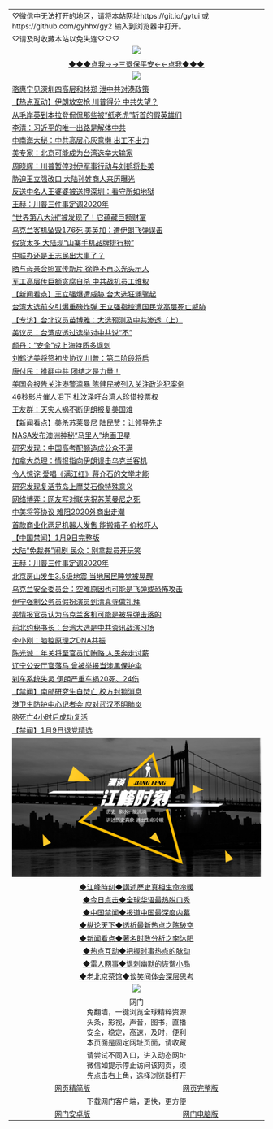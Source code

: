  <table>
<tr>
<td colspan="2" align=left>
♡微信中无法打开的地区，请将本站网址https://git.io/gytui 或 https://github.com/gyhhx/gy2 输入到浏览器中打开。 
 </td>
</tr>
 <tr>
 <td colspan="2" align=left>
♡请及时收藏本站以免失连♡♡♡
</td>
 </tr>
  <tr>
    <td colspan="2" align=center><img src="https://github.com/gyhhx/image-upload/blob/master/3t.jpg"></td>
 </tr>
 <tr><td colspan="2" align="center"><a href="https://xball.casa/oo.aspx?name=ogQuit&key=eqxowaguscvmxdgc&from=gy">◆◆◆点我→→三退保平安←←点我◆◆◆</a></td></tr>
  <tr>
    <td colspan="2" align=center><img src="https://cdn.jsdelivr.net/gh/gyoupiodf/im1/%E7%BD%91%E9%97%A8%E6%96%B0%E9%97%BB1.jpg"></td>
 </tr>
<tr><td colspan="2" align="left"><a href="https://xball.casa/oo.aspx?name=c1116066&key=eqxowaguscvmxdgc&from=gy">骆惠宁见深圳四高层和林郑 泄中共对港政策</a></td></tr>
<tr><td colspan="2" align="left"><a href="https://xball.casa/oo.aspx?name=c1116080&key=eqxowaguscvmxdgc&from=gy">【热点互动】伊朗放空枪 川普得分 中共失望？</a></td></tr>
<tr><td colspan="2" align="left"><a href="https://xball.casa/oo.aspx?name=c1116071&key=eqxowaguscvmxdgc&from=gy">从毛岸英到本拉登侃侃那些被“纸老虎”斩首的假英雄们</a></td></tr>
<tr><td colspan="2" align="left"><a href="https://xball.casa/oo.aspx?name=c1116118&key=eqxowaguscvmxdgc&from=gy">李清：习近平的唯一出路是解体中共</a></td></tr>
<tr><td colspan="2" align="left"><a href="https://xball.casa/oo.aspx?name=c1116115&key=eqxowaguscvmxdgc&from=gy">中南海大秘：中共高层心灰意懒 出工不出力</a></td></tr>
<tr><td colspan="2" align="left"><a href="https://xball.casa/oo.aspx?name=c1116045&key=eqxowaguscvmxdgc&from=gy">美专家：北京可能成为台湾选举大输家</a></td></tr>
<tr><td colspan="2" align="left"><a href="https://xball.casa/oo.aspx?name=c1116083&key=eqxowaguscvmxdgc&from=gy">周晓辉：川普暂停对伊军事行动与刘鹤将赴美</a></td></tr>
<tr><td colspan="2" align="left"><a href="https://xball.casa/oo.aspx?name=c1116119&key=eqxowaguscvmxdgc&from=gy">胁迫王立强改口 大陆孙姓商人来历曝光</a></td></tr>
<tr><td colspan="2" align="left"><a href="https://xball.casa/oo.aspx?name=c1116074&key=eqxowaguscvmxdgc&from=gy">反送中名人王婆婆被送押深圳：看守所如地狱</a></td></tr>
<tr><td colspan="2" align="left"><a href="https://xball.casa/oo.aspx?name=c1116057&key=eqxowaguscvmxdgc&from=gy">王赫：川普三件事定调2020年</a></td></tr>
<tr><td colspan="2" align="left"><a href="https://xball.casa/oo.aspx?name=c1116101&key=eqxowaguscvmxdgc&from=gy">“世界第八大洲”被发现了！它蕴藏巨额财富</a></td></tr>
<tr><td colspan="2" align="left"><a href="https://xball.casa/oo.aspx?name=c1116132&key=eqxowaguscvmxdgc&from=gy">乌克兰客机坠毁176死 美英加：遭伊朗飞弹误击</a></td></tr>
<tr><td colspan="2" align="left"><a href="https://xball.casa/oo.aspx?name=c1116117&key=eqxowaguscvmxdgc&from=gy">假货太多 大陆现“山寨手机品牌排行榜”</a></td></tr>
<tr><td colspan="2" align="left"><a href="https://xball.casa/oo.aspx?name=c1116137&key=eqxowaguscvmxdgc&from=gy">中联办还是王志民出大事了？</a></td></tr>
<tr><td colspan="2" align="left"><a href="https://xball.casa/oo.aspx?name=c1116110&key=eqxowaguscvmxdgc&from=gy">晒与母亲合照宣传新片 徐峥不再以光头示人</a></td></tr>
<tr><td colspan="2" align="left"><a href="https://xball.casa/oo.aspx?name=c1116055&key=eqxowaguscvmxdgc&from=gy">军工高层传巨额贪腐自杀 中共战机员工维权</a></td></tr>
<tr><td colspan="2" align="left"><a href="https://xball.casa/oo.aspx?name=c1116073&key=eqxowaguscvmxdgc&from=gy">【新闻看点】王立强爆遭威胁 台大选狂澜骤起</a></td></tr>
<tr><td colspan="2" align="left"><a href="https://xball.casa/oo.aspx?name=c1116130&key=eqxowaguscvmxdgc&from=gy">台湾大选前夕引爆重磅炸弹 王立强指控遭国民党高层死亡威胁</a></td></tr>
<tr><td colspan="2" align="left"><a href="https://xball.casa/oo.aspx?name=c1116081&key=eqxowaguscvmxdgc&from=gy">【专访】台北议员苗博雅：大选预测及中共渗透（上）</a></td></tr>
<tr><td colspan="2" align="left"><a href="https://xball.casa/oo.aspx?name=c1116082&key=eqxowaguscvmxdgc&from=gy">美议员：台湾应透过选举对中共说“不”</a></td></tr>
<tr><td colspan="2" align="left"><a href="https://xball.casa/oo.aspx?name=c1116067&key=eqxowaguscvmxdgc&from=gy">颜丹：“安全”成上海特质多讽刺</a></td></tr>
<tr><td colspan="2" align="left"><a href="https://xball.casa/oo.aspx?name=c1116079&key=eqxowaguscvmxdgc&from=gy">刘鹤访美将签初步协议 川普：第二阶段将启</a></td></tr>
<tr><td colspan="2" align="left"><a href="https://xball.casa/oo.aspx?name=c1116088&key=eqxowaguscvmxdgc&from=gy">唐付民：推翻中共 团结才是力量！</a></td></tr>
<tr><td colspan="2" align="left"><a href="https://xball.casa/oo.aspx?name=c1116106&key=eqxowaguscvmxdgc&from=gy">美国会报告关注港警滥暴 陈健民被列入关注政治犯案例</a></td></tr>
<tr><td colspan="2" align="left"><a href="https://xball.casa/oo.aspx?name=c1116109&key=eqxowaguscvmxdgc&from=gy">46秒影片催人泪下 杜汶泽吁台湾人珍惜投票权</a></td></tr>
<tr><td colspan="2" align="left"><a href="https://xball.casa/oo.aspx?name=c1116111&key=eqxowaguscvmxdgc&from=gy">王友群：天灾人祸不断伊朗报复美国难</a></td></tr>
<tr><td colspan="2" align="left"><a href="https://xball.casa/oo.aspx?name=c1116072&key=eqxowaguscvmxdgc&from=gy">【新闻看点】美杀苏莱曼尼 陆民赞：让领导先走</a></td></tr>
<tr><td colspan="2" align="left"><a href="https://xball.casa/oo.aspx?name=c1116104&key=eqxowaguscvmxdgc&from=gy">NASA发布澳洲神秘“马里人”地画卫星</a></td></tr>
<tr><td colspan="2" align="left"><a href="https://xball.casa/oo.aspx?name=c1116062&key=eqxowaguscvmxdgc&from=gy">研究发现：中国高考配额造成公众不满</a></td></tr>
<tr><td colspan="2" align="left"><a href="https://xball.casa/oo.aspx?name=c1116114&key=eqxowaguscvmxdgc&from=gy">加拿大总理：情报指向伊朗误击乌克兰客机</a></td></tr>
<tr><td colspan="2" align="left"><a href="https://xball.casa/oo.aspx?name=c1116131&key=eqxowaguscvmxdgc&from=gy">令人惊诧 爱唱《满江红》蒋介石的文学才能</a></td></tr>
<tr><td colspan="2" align="left"><a href="https://xball.casa/oo.aspx?name=c1116102&key=eqxowaguscvmxdgc&from=gy">研究发现复活节岛上摩艾石像特殊意义</a></td></tr>
<tr><td colspan="2" align="left"><a href="https://xball.casa/oo.aspx?name=c1116075&key=eqxowaguscvmxdgc&from=gy">网络博弈：网友写对联庆祝苏莱曼尼之死</a></td></tr>
<tr><td colspan="2" align="left"><a href="https://xball.casa/oo.aspx?name=c1116065&key=eqxowaguscvmxdgc&from=gy">中美将签协议 难阻2020外商出走潮</a></td></tr>
<tr><td colspan="2" align="left"><a href="https://xball.casa/oo.aspx?name=c1116105&key=eqxowaguscvmxdgc&from=gy">首款商业化两足机器人发售 能搬箱子 价格吓人</a></td></tr>
<tr><td colspan="2" align="left"><a href="https://xball.casa/oo.aspx?name=c1116134&key=eqxowaguscvmxdgc&from=gy">【中国禁闻】1月9日完整版</a></td></tr>
<tr><td colspan="2" align="left"><a href="https://xball.casa/oo.aspx?name=c1116108&key=eqxowaguscvmxdgc&from=gy">大陆“免裁券”闹剧 民众：别拿裁员开玩笑</a></td></tr>
<tr><td colspan="2" align="left"><a href="https://xball.casa/oo.aspx?name=c1116056&key=eqxowaguscvmxdgc&from=gy">王赫：川普三件事定调2020年</a></td></tr>
<tr><td colspan="2" align="left"><a href="https://xball.casa/oo.aspx?name=c1116051&key=eqxowaguscvmxdgc&from=gy">北京房山发生3.5级地震 当地居民睡觉被晃醒</a></td></tr>
<tr><td colspan="2" align="left"><a href="https://xball.casa/oo.aspx?name=c1116063&key=eqxowaguscvmxdgc&from=gy">乌克兰安全委员会：空难原因也可能是飞弹或恐怖攻击</a></td></tr>
<tr><td colspan="2" align="left"><a href="https://xball.casa/oo.aspx?name=c1116061&key=eqxowaguscvmxdgc&from=gy">伊宁强制公务员假扮演员到清真寺做礼拜</a></td></tr>
<tr><td colspan="2" align="left"><a href="https://xball.casa/oo.aspx?name=c1116070&key=eqxowaguscvmxdgc&from=gy">美情报官员认为乌克兰客机可能是被导弹击落的</a></td></tr>
<tr><td colspan="2" align="left"><a href="https://xball.casa/oo.aspx?name=c1116044&key=eqxowaguscvmxdgc&from=gy">前北约秘书长：台湾大选是中共资讯战演习场</a></td></tr>
<tr><td colspan="2" align="left"><a href="https://xball.casa/oo.aspx?name=c1116133&key=eqxowaguscvmxdgc&from=gy">李小刚：脑控原理之DNA共振</a></td></tr>
<tr><td colspan="2" align="left"><a href="https://xball.casa/oo.aspx?name=c1116090&key=eqxowaguscvmxdgc&from=gy">陈光诚：年关将至官员忙贿赂 人民奔走讨薪</a></td></tr>
<tr><td colspan="2" align="left"><a href="https://xball.casa/oo.aspx?name=c1116116&key=eqxowaguscvmxdgc&from=gy">辽宁公安厅官落马 曾被举报当涉黑保护伞</a></td></tr>
<tr><td colspan="2" align="left"><a href="https://xball.casa/oo.aspx?name=c1116069&key=eqxowaguscvmxdgc&from=gy">刹车系统失灵 伊朗严重车祸20死、24伤</a></td></tr>
<tr><td colspan="2" align="left"><a href="https://xball.casa/oo.aspx?name=c1116135&key=eqxowaguscvmxdgc&from=gy">【禁闻】南邮研究生自焚亡 校方封锁消息</a></td></tr>
<tr><td colspan="2" align="left"><a href="https://xball.casa/oo.aspx?name=c1116046&key=eqxowaguscvmxdgc&from=gy">港卫生防护中心记者会 应对武汉不明肺炎</a></td></tr>
<tr><td colspan="2" align="left"><a href="https://xball.casa/oo.aspx?name=c1116100&key=eqxowaguscvmxdgc&from=gy">脑死亡4小时后成功复活</a></td></tr>
<tr><td colspan="2" align="left"><a href="https://xball.casa/oo.aspx?name=c1116120&key=eqxowaguscvmxdgc&from=gy">【禁闻】1月9日退党精选</a></td></tr>

 <tr>
   <td colspan="2" align=center><img src="https://github.com/gyoupiodf/im1/blob/master/jf-1.jpg"></td>
  </tr>
   <tr>
   <td colspan="2" align=center> 
<a href="https://xball.casa/oo.aspx?name=c922850&key=eqxowaguscvmxdgc&from=gy&tag=9877">◆江峰時刻◆講述歷史真相生命冷暖</a><br/>
    </td>
  </tr>
   <tr>
   <td colspan="2" align=center> 
<a href="https://xball.casa/oo.aspx?name=c816850&key=eqxowaguscvmxdgc&from=gy&tag=9877">◆今日点击◆全球华语最热脱口秀</a><br/>
    </td>
  </tr>
  <tr>
  <td colspan="2" align=center>
<a href="https://xball.casa/oo.aspx?name=c816860&key=eqxowaguscvmxdgc&from=gy&tag=99733110">◆中国禁闻◆报道中国最深度内幕</a><br/>
   </tr>
  <tr>
     <td colspan="2" align=center>
<a href="https://xball.casa/oo.aspx?name=c816855&key=eqxowaguscvmxdgc&from=gy&tag=997110">◆纵论天下◆透析最新热点之陈破空</a><br/>
   </tr>
   <tr>
      <td colspan="2" align=center>
<a href="https://xball.casa/oo.aspx?name=c838308&key=eqxowaguscvmxdgc&from=gy&tag=9973110">◆新闻看点◆著名时政分析之李沐阳</a><br/>
   </tr>
   <tr>
     <td colspan="2" align=center>
<a href="https://xball.casa/oo.aspx?name=c816852&key=eqxowaguscvmxdgc&from=gy&tag=9733110">◆热点互动◆把握时事热点的脉动</a><br/>
   </tr>
   <tr>
      <td colspan="2" align=center>
<a href="https://xball.casa/oo.aspx?name=c816694&key=eqxowaguscvmxdgc&from=gy&tag=93310">◆雷人网事◆讽刺幽默的诙谐小品</a><br/>
   </tr>
   <tr>
    <td colspan="2" align=center>
<a href="https://xball.casa/oo.aspx?name=c816650&key=eqxowaguscvmxdgc&from=gy&tag=9973110">◆老北京茶馆◆谈笑间体会深层思考</a><br/>
   </tr>
 <tr>
    <td colspan="2" align="center"><img src="https://gitlab.com/ogate2/up/raw/master/_/oGate65.jpg"/></td>
  </tr>
  <tr>
    <td colspan="2" align="center">网门<br/>免翻墙，一键浏览全球精粹资源<br/>头条，影视，声音，图书，直播<br/>安全，稳定，高速，及时，便利<br/>本页面是固定网址页面，请收藏</td>
  <tr>
  <tr>
    <td colspan="2" align="center">请尝试不同入口，进入动态网址<br/>微信如提示停止访问该网页，须<br/>先点击右上角，选择浏览器打开</td>
  <tr>  
  <tr>
    <td align="center"><a href="https://gitcdn.xyz/repo/otiny/up/master/show002.htm">网页精简版</a></td>
    <td align="center"><a href="https://gitcdn.xyz/repo/otiny/up/master/show001.htm">网页完整版</a></td>
  </tr>
  <tr>
    <td colspan="2" align="center">下载网门客户端，更快，更方便</td>
  <tr>
  <tr>
    <td align="center"><a href="https://raw.githubusercontent.com/opipe/up/master/oGatea.apk">网门安卓版</a></td>
    <td align="center"><a href="https://raw.githubusercontent.com/opipe/up/master/oGate.zip">网门电脑版</a></td>
  </tr>
</table>


